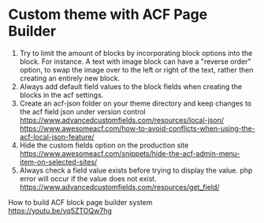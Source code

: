 # Custom theme with ACF Page Builder
1. Try to limit the amount of blocks by incorporating block options into the block. For instance. A text with image block can have a "reverse order" option, to swap the image over to the left or right of the text, rather then creating an entirely new block.
2. Always add default field values to the block fields when creating the blocks in the acf settings. 
3. Create an acf-json folder on your theme directory and keep changes to the acf field json under version control
https://www.advancedcustomfields.com/resources/local-json/
https://www.awesomeacf.com/how-to-avoid-conflicts-when-using-the-acf-local-json-feature/
1. Hide the custom fields option on the production site https://www.awesomeacf.com/snippets/hide-the-acf-admin-menu-item-on-selected-sites/
1. Always check a field value exists before trying to display the value. php error will occur if the value does not exist. https://www.advancedcustomfields.com/resources/get_field/

How to build ACF block page builder system
https://youtu.be/vq5ZTOQw7hg
